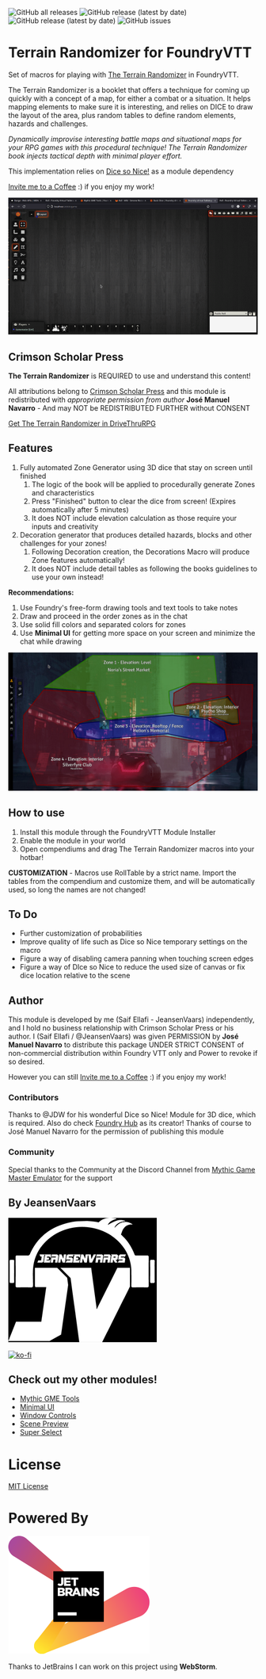 ![GitHub all releases](https://img.shields.io/github/downloads/saif-ellafi/foundryvtt-terrain-randomizer/total?logo=GitHub) ![GitHub release (latest by date)](https://img.shields.io/github/downloads/saif-ellafi/foundryvtt-terrain-randomizer/latest/total) ![GitHub release (latest by date)](https://img.shields.io/github/v/release/saif-ellafi/foundryvtt-terrain-randomizer) ![GitHub issues](https://img.shields.io/github/issues-raw/saif-ellafi/foundryvtt-terrain-randomizer)
# Terrain Randomizer for FoundryVTT

Set of macros for playing
with [The Terrain Randomizer](https://www.drivethrurpg.com/product/359218/The-Terrain-Randomizer) in FoundryVTT.

The Terrain Randomizer is a booklet that offers a technique for coming up quickly with a concept of a map, for either a combat or a situation. It helps mapping elements to make sure it is interesting, and relies on DICE to draw the layout of the area, plus random tables to define random elements, hazards and challenges.

_Dynamically improvise interesting battle maps and situational maps for your RPG games with this procedural technique!
The Terrain Randomizer book injects tactical depth with minimal player effort._

This implementation relies on [Dice so Nice!](https://foundryvtt.com/packages/dice-so-nice) as a module dependency

[Invite me to a Coffee](#by-jeansenvaars) :) if you enjoy my work!

![randomizer-example.gif](randomizer-example.gif)

## Crimson Scholar Press

**The Terrain Randomizer** is REQUIRED to use and understand this content!

All attributions belong to [Crimson Scholar Press](https://www.drivethrurpg.com/browse/pub/19647/Crimson-Scholar-Press)
and this module is redistributed with _appropriate permission from author_ **José Manuel Navarro** - And may NOT be REDISTRIBUTED FURTHER without CONSENT

[Get The Terrain Randomizer in DriveThruRPG](https://www.drivethrurpg.com/product/359218/The-Terrain-Randomizer)

## Features

1. Fully automated Zone Generator using 3D dice that stay on screen until finished
   1. The logic of the book will be applied to procedurally generate Zones and characteristics
   2. Press "Finished" button to clear the dice from screen! (Expires automatically after 5 minutes)
   3. It does NOT include elevation calculation as those require your inputs and creativity
2. Decoration generator that produces detailed hazards, blocks and other challenges for your zones!
   1. Following Decoration creation, the Decorations Macro will produce Zone features automatically!
   2. It does NOT include detail tables as following the books guidelines to use your own instead!

**Recommendations:** 
1. Use Foundry's free-form drawing tools and text tools to take notes
2. Draw and proceed in the order zones as in the chat
3. Use solid fill colors and separated colors for zones 
4. Use **Minimal UI** for getting more space on your screen and minimize the chat while drawing

![example.png](example.png)

## How to use

1. Install this module through the FoundryVTT Module Installer
2. Enable the module in your world
3. Open compendiums and drag The Terrain Randomizer macros into your hotbar! 

**CUSTOMIZATION** - Macros use RollTable by a strict name. Import the tables from the compendium and customize them, and will be automatically used, so long the names are not changed!

## To Do
* Further customization of probabilities
* Improve quality of life such as Dice so Nice temporary settings on the macro
* Figure a way of disabling camera panning when touching screen edges
* Figure a way of DIce so Nice to reduce the used size of canvas or fix dice location relative to the scene

## Author

This module is developed by me (Saif Ellafi - JeansenVaars) independently, and I hold no business relationship with Crimson Scholar Press or his author. I (Saif Ellafi / @JeansenVaars) was given PERMISSION by **José Manuel Navarro** to distribute this package UNDER STRICT
CONSENT of non-commercial distribution within Foundry VTT only and Power to revoke if so desired.

However you can still [Invite me to a Coffee](#by-jeansenvaars) :) if you enjoy my work!

### Contributors

Thanks to @JDW for his wonderful Dice so Nice! Module for 3D dice, which is required. Also do check [Foundry Hub](https://www.foundryvtt-hub.com) as its creator!
Thanks of course to José Manuel Navarro for the permission of publishing this module

### Community

Special thanks to the Community at the Discord Channel from [Mythic Game Master Emulator](https://discord.gg/hyHUuZEt) for the support

## By JeansenVaars

![JVLogo](logo-small-black.png)

[![ko-fi](https://ko-fi.com/img/githubbutton_sm.svg)](https://ko-fi.com/V7V14D3AH)

## Check out my other modules!

* [Mythic GME Tools](https://github.com/saif-ellafi/foundryvtt-mythic-gme)
* [Minimal UI](https://github.com/saif-ellafi/foundryvtt-minimal-ui)
* [Window Controls](https://github.com/saif-ellafi/foundryvtt-window-controls)
* [Scene Preview](https://github.com/saif-ellafi/foundryvtt-scene-preview)
* [Super Select](https://github.com/saif-ellafi/foundryvtt-super-select)

# License

[MIT License](./LICENSE.md)

# Powered By

[![JetBrains](./jetbrains.svg)](https://www.jetbrains.com)

Thanks to JetBrains I can work on this project using **WebStorm**.
